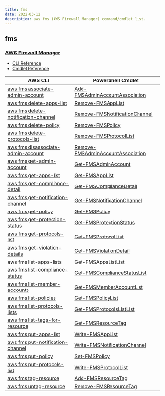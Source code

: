 ```yaml
---
title: fms
date: 2022-03-12
description: aws fms (AWS Firewall Manager) command/cmdlet list.
---
```


## fms

### [AWS Firewall Manager](https://aws.amazon.com/waf/)

* [CLI Reference](https://docs.aws.amazon.com/cli/latest/reference/fms/index.html)
* [Cmdlet Reference](https://docs.aws.amazon.com/powershell/latest/reference/items/Firewall_Management_Service_cmdlets.html)

|AWS CLI|PowerShell Cmdlet|
|----|----|
|[aws fms associate-admin-account](https://docs.aws.amazon.com/cli/latest/reference/fms/associate-admin-account.html)|[Add-FMSAdminAccountAssociation](https://docs.aws.amazon.com/powershell/latest/reference/items/Add-FMSAdminAccountAssociation.html)|
|[aws fms delete-apps-list](https://docs.aws.amazon.com/cli/latest/reference/fms/delete-apps-list.html)|[Remove-FMSAppList](https://docs.aws.amazon.com/powershell/latest/reference/items/Remove-FMSAppList.html)|
|[aws fms delete-notification-channel](https://docs.aws.amazon.com/cli/latest/reference/fms/delete-notification-channel.html)|[Remove-FMSNotificationChannel](https://docs.aws.amazon.com/powershell/latest/reference/items/Remove-FMSNotificationChannel.html)|
|[aws fms delete-policy](https://docs.aws.amazon.com/cli/latest/reference/fms/delete-policy.html)|[Remove-FMSPolicy](https://docs.aws.amazon.com/powershell/latest/reference/items/Remove-FMSPolicy.html)|
|[aws fms delete-protocols-list](https://docs.aws.amazon.com/cli/latest/reference/fms/delete-protocols-list.html)|[Remove-FMSProtocolList](https://docs.aws.amazon.com/powershell/latest/reference/items/Remove-FMSProtocolList.html)|
|[aws fms disassociate-admin-account](https://docs.aws.amazon.com/cli/latest/reference/fms/disassociate-admin-account.html)|[Remove-FMSAdminAccountAssociation](https://docs.aws.amazon.com/powershell/latest/reference/items/Remove-FMSAdminAccountAssociation.html)|
|[aws fms get-admin-account](https://docs.aws.amazon.com/cli/latest/reference/fms/get-admin-account.html)|[Get-FMSAdminAccount](https://docs.aws.amazon.com/powershell/latest/reference/items/Get-FMSAdminAccount.html)|
|[aws fms get-apps-list](https://docs.aws.amazon.com/cli/latest/reference/fms/get-apps-list.html)|[Get-FMSAppList](https://docs.aws.amazon.com/powershell/latest/reference/items/Get-FMSAppList.html)|
|[aws fms get-compliance-detail](https://docs.aws.amazon.com/cli/latest/reference/fms/get-compliance-detail.html)|[Get-FMSComplianceDetail](https://docs.aws.amazon.com/powershell/latest/reference/items/Get-FMSComplianceDetail.html)|
|[aws fms get-notification-channel](https://docs.aws.amazon.com/cli/latest/reference/fms/get-notification-channel.html)|[Get-FMSNotificationChannel](https://docs.aws.amazon.com/powershell/latest/reference/items/Get-FMSNotificationChannel.html)|
|[aws fms get-policy](https://docs.aws.amazon.com/cli/latest/reference/fms/get-policy.html)|[Get-FMSPolicy](https://docs.aws.amazon.com/powershell/latest/reference/items/Get-FMSPolicy.html)|
|[aws fms get-protection-status](https://docs.aws.amazon.com/cli/latest/reference/fms/get-protection-status.html)|[Get-FMSProtectionStatus](https://docs.aws.amazon.com/powershell/latest/reference/items/Get-FMSProtectionStatus.html)|
|[aws fms get-protocols-list](https://docs.aws.amazon.com/cli/latest/reference/fms/get-protocols-list.html)|[Get-FMSProtocolList](https://docs.aws.amazon.com/powershell/latest/reference/items/Get-FMSProtocolList.html)|
|[aws fms get-violation-details](https://docs.aws.amazon.com/cli/latest/reference/fms/get-violation-details.html)|[Get-FMSViolationDetail](https://docs.aws.amazon.com/powershell/latest/reference/items/Get-FMSViolationDetail.html)|
|[aws fms list-apps-lists](https://docs.aws.amazon.com/cli/latest/reference/fms/list-apps-lists.html)|[Get-FMSAppsListList](https://docs.aws.amazon.com/powershell/latest/reference/items/Get-FMSAppsListList.html)|
|[aws fms list-compliance-status](https://docs.aws.amazon.com/cli/latest/reference/fms/list-compliance-status.html)|[Get-FMSComplianceStatusList](https://docs.aws.amazon.com/powershell/latest/reference/items/Get-FMSComplianceStatusList.html)|
|[aws fms list-member-accounts](https://docs.aws.amazon.com/cli/latest/reference/fms/list-member-accounts.html)|[Get-FMSMemberAccountList](https://docs.aws.amazon.com/powershell/latest/reference/items/Get-FMSMemberAccountList.html)|
|[aws fms list-policies](https://docs.aws.amazon.com/cli/latest/reference/fms/list-policies.html)|[Get-FMSPolicyList](https://docs.aws.amazon.com/powershell/latest/reference/items/Get-FMSPolicyList.html)|
|[aws fms list-protocols-lists](https://docs.aws.amazon.com/cli/latest/reference/fms/list-protocols-lists.html)|[Get-FMSProtocolsListList](https://docs.aws.amazon.com/powershell/latest/reference/items/Get-FMSProtocolsListList.html)|
|[aws fms list-tags-for-resource](https://docs.aws.amazon.com/cli/latest/reference/fms/list-tags-for-resource.html)|[Get-FMSResourceTag](https://docs.aws.amazon.com/powershell/latest/reference/items/Get-FMSResourceTag.html)|
|[aws fms put-apps-list](https://docs.aws.amazon.com/cli/latest/reference/fms/put-apps-list.html)|[Write-FMSAppList](https://docs.aws.amazon.com/powershell/latest/reference/items/Write-FMSAppList.html)|
|[aws fms put-notification-channel](https://docs.aws.amazon.com/cli/latest/reference/fms/put-notification-channel.html)|[Write-FMSNotificationChannel](https://docs.aws.amazon.com/powershell/latest/reference/items/Write-FMSNotificationChannel.html)|
|[aws fms put-policy](https://docs.aws.amazon.com/cli/latest/reference/fms/put-policy.html)|[Set-FMSPolicy](https://docs.aws.amazon.com/powershell/latest/reference/items/Set-FMSPolicy.html)|
|[aws fms put-protocols-list](https://docs.aws.amazon.com/cli/latest/reference/fms/put-protocols-list.html)|[Write-FMSProtocolList](https://docs.aws.amazon.com/powershell/latest/reference/items/Write-FMSProtocolList.html)|
|[aws fms tag-resource](https://docs.aws.amazon.com/cli/latest/reference/fms/tag-resource.html)|[Add-FMSResourceTag](https://docs.aws.amazon.com/powershell/latest/reference/items/Add-FMSResourceTag.html)|
|[aws fms untag-resource](https://docs.aws.amazon.com/cli/latest/reference/fms/untag-resource.html)|[Remove-FMSResourceTag](https://docs.aws.amazon.com/powershell/latest/reference/items/Remove-FMSResourceTag.html)|

